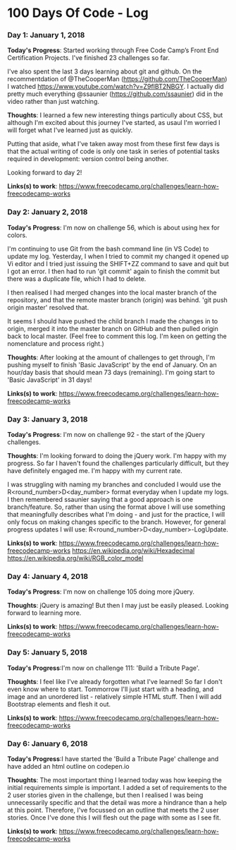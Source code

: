 # 100 Days Of Code - Log

### Day 1: January 1, 2018

<b>Today's Progress</b>: Started working through Free Code Camp’s Front End Certification Projects. I've finished 23 challenges so far.

I've also spent the last 3 days learning about git and github. On the recommentdation of @TheCooperMan (https://github.com/TheCooperMan) I watched https://www.youtube.com/watch?v=Z9fIBT2NBGY. I actually did pretty much everything @ssaunier (https://github.com/ssaunier) did in the video rather than just watching.

<b>Thoughts</b>: I learned a few new interesting things particully about CSS, but although I'm excited about this journey I've started, as usaul I'm worried I will forget what I've learned just as quickly.

Putting that aside, what I've taken away most from these first few days is that the actual writing of code is only one task in series of potential tasks required in development: version control being another.

Looking forward to day 2!

<b>Links(s) to work</b>:
https://www.freecodecamp.org/challenges/learn-how-freecodecamp-works

### Day 2: January 2, 2018

<b>Today's Progress</b>: I'm now on challenge 56, which is about using hex for colors.

I'm continuing to use Git from the bash command line (in VS Code) to update my log. Yesterday, I when I tried to commit my changed it opened up Vi editor and I tried just issuing the SHIFT+ZZ command to save and quit but I got an error. I then had to run 'git commit' again to finish the commit but there was a duplicate file, which I had to delete.

I then realised I had merged changes into the local master branch of the repository, and that the remote master branch (origin) was behind. 'git push origin master' resolved that.

It seems I should have pushed the child branch I made the changes in to origin, merged it into the master branch on GitHub and then pulled origin back to local master. (Feel free to comment this log. I'm keen on getting the nomenclature and process right.)

<b>Thoughts</b>: After looking at the amount of challenges to get through, I'm pushing myself to finish 'Basic JavaScript' by the end of January. On an hour/day basis that should mean 73 days (remaining). I'm going start to 'Basic JavaScript' in 31 days!

<b>Links(s) to work</b>:
https://www.freecodecamp.org/challenges/learn-how-freecodecamp-works

### Day 3: January 3, 2018

<b>Today's Progress</b>: I'm now on challenge 92 - the start of the jQuery challenges.

<b>Thoughts</b>: I'm looking forward to doing the jQuery work. I'm happy with my progress. So far I haven't found the challenges particularly difficult, but they have definitely engaged me. I'm happy with my current rate.

I was struggling with naming my branches and concluded I would use the R<round_number>D<day_number> format everyday when I update my logs. I then remembered ssaunier saying that a good approach is one branch/feature. So, rather than using the format above I will use something that meaningfully describes what I'm doing - and just for the practice, I will only focus on making changes specific to the branch. However, for general progress updates I will use: R<round_number>D<day_number>-LogUpdate.

<b>Links(s) to work</b>:
https://www.freecodecamp.org/challenges/learn-how-freecodecamp-works
https://en.wikipedia.org/wiki/Hexadecimal
https://en.wikipedia.org/wiki/RGB_color_model

### Day 4: January 4, 2018

<b>Today's Progress</b>: I'm now on challenge 105 doing more jQuery.

<b>Thoughts</b>: jQuery is amazing! But then I may just be easily pleased. Looking forward to learning more.

<b>Links(s) to work</b>:
https://www.freecodecamp.org/challenges/learn-how-freecodecamp-works

### Day 5: January 5, 2018

<b>Today's Progress</b>:I'm now on challenge 111: 'Build a Tribute Page'.

<b>Thoughts</b>: I feel like I've already forgotten what I've learned! So far I don't even know where to start. Tommorrow I'll just start with a heading, and image and an unordered list - relatively simple HTML stuff. Then I will add Bootstrap elements and flesh it out.

<b>Links(s) to work</b>:
https://www.freecodecamp.org/challenges/learn-how-freecodecamp-works

### Day 6: January 6, 2018

<b>Today's Progress</b>:I have started the 'Build a Tribute Page' challenge and have added an html outline on codepen.io

<b>Thoughts</b>: The most important thing I learned today was how keeping the initial requirements simple is important. I added a set of requirements to the 2 user stories given in the challenge, but then I realised I was being unnecessarily specific and that the detail was more a hindrance than a help at this point. Therefore, I've focussed on an outline that meets the 2 user stories. Once I've done this I will flesh out the page with some as I see fit.

<b>Links(s) to work</b>:
https://www.freecodecamp.org/challenges/learn-how-freecodecamp-works
